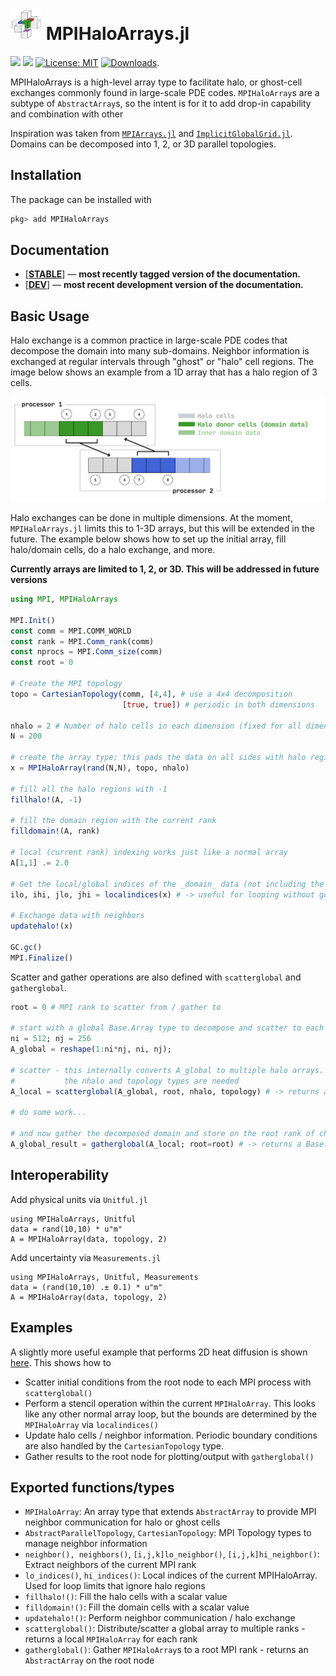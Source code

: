 <h1> <img src="docs/src/assets/logo.png" alt="MPIHaloArrays.jl" width="50"> MPIHaloArrays.jl </h1>

[![](https://img.shields.io/badge/docs-stable-blue.svg)](https://smillerc.github.io/MPIHaloArrays.jl/stable)
[![](https://img.shields.io/badge/docs-dev-blue.svg)](https://smillerc.github.io/MPIHaloArrays.jl/dev)
[![License: MIT](https://img.shields.io/badge/License-MIT-success.svg)](https://opensource.org/licenses/MIT)
[![Downloads](https://shields.io/endpoint?url=https://pkgs.genieframework.com/api/v1/badge/MPIHaloArrays)](https://pkgs.genieframework.com?packages=MPIHaloArrays).




MPIHaloArrays is a high-level array type to facilitate halo, or ghost-cell exchanges commonly found in large-scale PDE codes. `MPIHaloArray`s are a subtype of `AbstractArray`s, so the intent is for it to add drop-in capability and combination with other 

Inspiration was taken from [`MPIArrays.jl`](https://github.com/barche/MPIArrays.jl) and [`ImplicitGlobalGrid.jl`](https://github.com/eth-cscs/ImplicitGlobalGrid.jl). Domains can be decomposed into 1, 2, or 3D parallel topologies. 

## Installation

The package can be installed with

```julia
pkg> add MPIHaloArrays
```

## Documentation

- [[**STABLE**](https://smillerc.github.io/MPIHaloArrays.jl/stable)] &mdash; **most recently tagged version of the documentation.**
- [[**DEV**](https://smillerc.github.io/MPIHaloArrays.jl/dev)] &mdash; **most recent development version of the documentation.**

## Basic Usage

Halo exchange is a common practice in large-scale PDE codes that decompose the domain into many sub-domains. Neighbor information is exchanged at regular intervals through "ghost" or "halo" cell regions. The image below shows an example from a 1D array that has a halo region of 3 cells.

<img src="docs/src/assets/1d_halo.png" alt="MPIHaloArrays.jl" width="600">

Halo exchanges can be done in multiple dimensions. At the moment, `MPIHaloArrays.jl` limits this to 1-3D arrays, but this will be extended in the future. The example below shows how to set up the initial array, fill halo/domain cells, do a halo exchange, and more.

**Currently arrays are limited to 1, 2, or 3D. This will be addressed in future versions**
```julia
using MPI, MPIHaloArrays

MPI.Init()
const comm = MPI.COMM_WORLD
const rank = MPI.Comm_rank(comm)
const nprocs = MPI.Comm_size(comm)
const root = 0

# Create the MPI topology
topo = CartesianTopology(comm, [4,4], # use a 4x4 decomposition
                         [true, true]) # periodic in both dimensions   

nhalo = 2 # Number of halo cells in each dimension (fixed for all dimensions)
N = 200

# create the array type; this pads the data on all sides with halo regions
x = MPIHaloArray(rand(N,N), topo, nhalo)

# fill all the halo regions with -1
fillhalo!(A, -1)

# fill the domain region with the current rank
filldomain!(A, rank)

# local (current rank) indexing works just like a normal array
A[1,1] .= 2.0

# Get the local/global indices of the _domain_ data (not including the halo cells)
ilo, ihi, jlo, jhi = localindices(x) # -> useful for looping without going into halo regions

# Exchange data with neighbors
updatehalo!(x)

GC.gc()
MPI.Finalize()
```

Scatter and gather operations are also defined with `scatterglobal` and `gatherglobal`.

```julia
root = 0 # MPI rank to scatter from / gather to

# start with a global Base.Array type to decompose and scatter to each rank
ni = 512; nj = 256
A_global = reshape(1:ni*nj, ni, nj);

# scatter - this internally converts A_global to multiple halo arrays. This is why
#           the nhalo and topology types are needed
A_local = scatterglobal(A_global, root, nhalo, topology) # -> returns a MPIHaloArray

# do some work...

# and now gather the decomposed domain and store on the root rank of choice
A_global_result = gatherglobal(A_local; root=root) # -> returns a Base.Array
```

## Interoperability

Add physical units via `Unitful.jl`
```
using MPIHaloArrays, Unitful
data = rand(10,10) * u"m"
A = MPIHaloArray(data, topology, 2)
```

Add uncertainty via `Measurements.jl`
```
using MPIHaloArrays, Unitful, Measurements
data = (rand(10,10) .± 0.1) * u"m"
A = MPIHaloArray(data, topology, 2)
```


## Examples

A slightly more useful example that performs 2D heat diffusion is shown [here](docs/examples/04-diffusion2d.jl). This shows how to
 - Scatter initial conditions from the root node to each MPI process with `scatterglobal()`
 - Perform a stencil operation within the current `MPIHaloArray`. This looks like any other normal array loop, but the bounds are determined by the `MPIHaloArray` via `localindices()`
 - Update halo cells / neighbor information. Periodic boundary conditions are also handled by the `CartesianTopology` type.
 - Gather results to the root node for plotting/output with `gatherglobal()`


## Exported functions/types

- `MPIHaloArray`: An array type that extends `AbstractArray` to provide MPI neighbor communication for halo or ghost cells
- `AbstractParallelTopology`, `CartesianTopology`: MPI Topology types to manage neighbor information
- `neighbor(), neighbors()`, `[i,j,k]lo_neighbor()`, `[i,j,k]hi_neighbor()`: Extract neighbors of the current MPI rank
- `lo_indices()`, `hi_indices()`: Local indices of the current MPIHaloArray. Used for loop limits that ignore halo regions
- `fillhalo!()`: Fill the halo cells with a scalar value
- `filldomain!()`: Fill the domain cells with a scalar value
- `updatehalo!()`: Perform neighbor communication / halo exchange
- `scatterglobal()`: Distribute/scatter a global array to multiple ranks - returns a local `MPIHaloArray` for each rank
- `gatherglobal()`: Gather `MPIHaloArray`s to a root MPI rank - returns an `AbstractArray` on the root node

[docs-stable-url]: https://smillerc.github.io/MPIHaloArrays.jl/stable
[docs-dev-url]: https://smillerc.github.io/MPIHaloArrays.jl/
[docs-stable-img]: https://img.shields.io/badge/docs-stable-blue.svg
[docs-dev-img]: https://img.shields.io/badge/docs-dev-blue.svg
